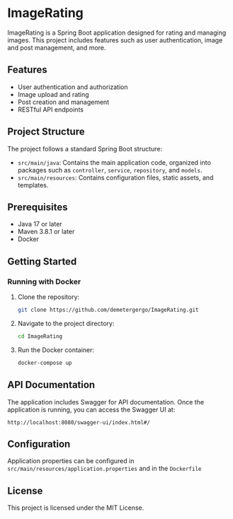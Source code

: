 # ImageRating

ImageRating is a Spring Boot application designed for rating and managing images. This project includes features such as user authentication, image and post management, and more.

## Features
- User authentication and authorization
- Image upload and rating
- Post creation and management
- RESTful API endpoints

## Project Structure
The project follows a standard Spring Boot structure:
- `src/main/java`: Contains the main application code, organized into packages such as `controller`, `service`, `repository`, and `models`.
- `src/main/resources`: Contains configuration files, static assets, and templates.

## Prerequisites
- Java 17 or later
- Maven 3.8.1 or later
- Docker

## Getting Started

### Running with Docker
1. Clone the repository:
   ```bash
   git clone https://github.com/demetergergo/ImageRating.git
   ```
2. Navigate to the project directory:
   ```bash
   cd ImageRating
   ```
3. Run the Docker container:
   ```bash
   docker-compose up
   ```
   
## API Documentation
The application includes Swagger for API documentation. Once the application is running, you can access the Swagger UI at:
```
http://localhost:8080/swagger-ui/index.html#/
```

## Configuration
Application properties can be configured in `src/main/resources/application.properties` and in the `Dockerfile`

## License
This project is licensed under the MIT License.
